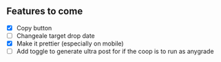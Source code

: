 ## Features to come
- [x] Copy button
- [ ] Changeale target drop date
- [x] Make it prettier (especially on mobile)
- [ ] Add toggle to generate ultra post for if the coop is to run as anygrade
